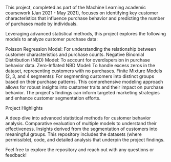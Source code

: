 

This project, completed as part of the Machine Learning academic coursework (Jan 2021 - May 2021), focuses on identifying key customer characteristics that influence purchase behavior and predicting the number of purchases made by individuals.

Leveraging advanced statistical methods, this project explores the following models to analyze customer purchase data:

Poisson Regression Model: For understanding the relationship between customer characteristics and purchase counts.
Negative Binomial Distribution (NBD) Model: To account for overdispersion in purchase behavior data.
Zero-Inflated NBD Model: To handle excess zeros in the dataset, representing customers with no purchases.
Finite Mixture Models (2, 3, and 4 segments): For segmenting customers into distinct groups based on their purchase patterns.
This comprehensive modeling approach allows for robust insights into customer traits and their impact on purchase behavior. The project's findings can inform targeted marketing strategies and enhance customer segmentation efforts.

Project Highlights

A deep dive into advanced statistical methods for customer behavior analysis.
Comparative evaluation of multiple models to understand their effectiveness.
Insights derived from the segmentation of customers into meaningful groups.
This repository includes the datasets (where permissible), code, and detailed analysis that underpin the project findings.

Feel free to explore the repository and reach out with any questions or feedback!
